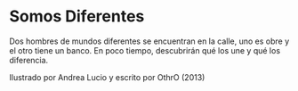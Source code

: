 Somos Diferentes
===

Dos hombres de mundos diferentes se encuentran en la calle, uno es obre y el otro tiene un banco. En poco tiempo, descubrirán qué los une y qué los diferencia.

Ilustrado por Andrea Lucio y escrito por OthrO
(2013)
